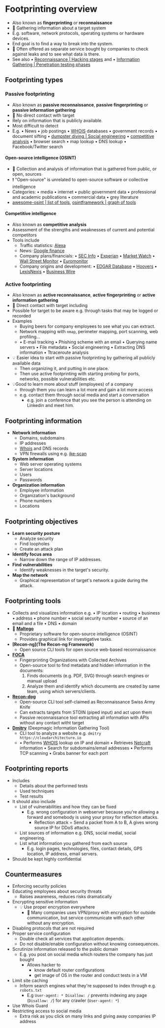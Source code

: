 # Footprinting overview

- Also known as **fingerprinting** or **reconnaissance**
- 📝 Gathering information about a target system
- E.g. software, network protocols, operating systems or hardware devices.
- End goal is to find a way to break into the system.
- 🤗 Often offered as separate service bought by companies to check against leaks and to see what data is there.
- See also • [Reconnaissance | Hacking stages](./../01-introduction/hacking-stages.md#1-reconnaissance) and • [Information Gathering | Penetration testing phases](./../01-introduction/penetration-testing-phases.md#information-gathering)

## Footprinting types

### Passive footprinting

- Also known as **passive reconnaissance**, **passive fingerprinting** or **passive information gathering**
- 📝 No direct contact with target
- Rely on information that is publicly available.
- Most difficult to detect
- E.g. • News • job postings • [WHOIS](./whois-geoiplocation-and-dns-interogation.md#whois) databases • government records • document sifting • [dumpster diving | Social engineering](./../10-social-engineering/social-engineering-types.md#dumpster-diving) • [competitive analysis](#competitive-intelligence) • browser search • map lookup • DNS lookup • Facebook/Twitter search

#### Open-source intelligence (OSINT)

- 📝 Collection and analysis of information that is gathered from public, or open, sources
- ❗ "Open-source" is unrelated to open-source software or collective intelligence
- Categories: • media • internet • public government data • professional and academic publications • commercial data • grey literature
- [awesome-osint | list of tools](https://github.com/jivoi/awesome-osint), [osintframework | graph of tools](https://osintframework.com/)

#### Competitive intelligence

- Also known as **competitive analysis**
- Assessment of the strengths and weaknesses of current and potential competitors
- Tools include
  - Traffic statistics: [Alexa](https://alexa.com)
  - News: [Google finance](https://finance.google.com)
  - Company plans/financials: • [SEC Info](https://www.secinfo.com) • [Experian](https://experian.com) • [Market Watch](https://marketwatch.com) • [Wall Street Monitor](https://twst.com) • [Euromonitor](https://euromonitor.com)
  - Company origins and development: • [EDGAR Database](https://sec.gov/edgar.shtml) • [Hoovers](https://hoovers.com) • [LexisNexis](https://lexisnexis.com) • [Business Wire](https://businesswire.com)

### Active footprinting

- Also known as **active reconnaissance**, **active fingerprinting** or **active information gathering**
- 📝 Direct contact with target including
- Possible for target to be aware e.g. through tasks that may be logged or recorded
- Examples
  - Buying beers for company employees to see what you can extract.
  - Network mapping with `nmap`, perimeter mapping, port scanning, web profiling...
  - • E-mail tracking • Phishing scheme with an email • Querying name servers • File metadata • Social engineering • Extracting DNS information • Ttraceroute analysis
- 💡 Easier idea to start with passive footprinting by gathering all publicly available data
  - Then organizing it, and putting in one place.
  - Then use active footprinting with starting probing for ports, networks, possible vulnerabilities etc.
- 💡Good to learn more about stuff (employees) of a company
  - through them you can learn a lot more and gain a lot more access
  - e.g. contact them through social media and start a conversation
    - e.g. join a conference that you see the person is attending on Linkedin and meet him.

## Footprinting information

- **Network information**
  - Domains, subdomains
  - IP addresses
  - [Whois](./whois-geoiplocation-and-dns-interogation.md#whois) and DNS records
  - VPN firewalls using e.g. [ike-scan](https://github.com/royhills/ike-scan)
- **System information**
  - Web server operating systems
  - Server locations
  - Users
  - Passwords
- **Organization information**
  - Employee information
  - Organization's background
  - Phone numbers
  - Locations

## Footprinting objectives

- **Learn security posture**
  - Analyze security
  - Find loopholes
  - Create an attack plan
- **Identify focus area**
  - Narrow down the range of IP addresses.
- **Find vulnerabilities**
  - Identify weaknesses in the target's security.
- **Map the network**
  - Graphical representation of target's network a guide during the attack.

## Footprinting tools

- Collects and visualizes information e.g. • IP location • routing • business • address • phone number • social security number • source of an email and a file • DNS • domain
- 📝 **[Maltego](https://www.maltego.com/)**
  - Proprietary software for open-source intelligence (OSINT)
  - Provides graphical link for investigative tasks.
- **[Recon-ng](The Recon-ng Framework)**
  - Open source CLI tools for open source web-based reconnaissance
- **[FOCA](https://github.com/ElevenPaths/FOCA)**
  - Fingerprinting Organizations with Collected Archives
  - Open-source tool to find metadata and hidden information in the documents:
    1. Finds documents (e.g. PDF, SVG) through search engines or manual upload
    2. Analyze them and identify which documents are created by same team, using which servers/clients.
- **[Recon-dog](https://github.com/s0md3v/ReconDog)**
  - Open-source CLI tool self-claimed as Reconnaissance Swiss Army Knife
  - Can extracts targets from STDIN (piped input) and act upon them
  - Passive reconnaissance tool extracting all information with APIs without any contact witht target
- **[Dmitry](https://github.com/jaygreig86/dmitry)** (Deepmagic Information Gathering Tool)
  - CLI tool to analyze a website e.g. `dmitry https://cloudarchitecture.io`
  - • Performs [WHOIS](./whois-geoiplocation-and-dns-interogation.md#whois) lookup on IP and domain • Retrieves [Netcraft](./search-engines-and-online-resources.md#netcraft) information • Search for subdomains/email addresses • Performs TCP scanning • Grabs banner for each port

## Footprinting reports

- Includes
  - Details about the performed tests
  - Used techniques
  - Test results
- It should also include
  - List of vulnerabilities and how they can be fixed
    - E.g. wrong configuration in webserver because you're allowing a forward and somebody is using your proxy for reflection attacks.
      - Reflection attack = Send a packet from A to B, A gives wrong source IP for DDoS attacks.
  - List sources of information e.g. DNS, social medial, social engineering.
  - List what information you gathered from each source
    - E.g. login pages, technologies, files, contact details, GPS location, IP address, email servers.
- Should be kept highly confidential

## Countermeasures

- Enforcing security policies
- Educating employees about security threats
  - Raises awareness, reduces risks dramatically
- Encrypting sensitive information
  - 💡 Use proper encryption everywhere
    - 🤗 Many companies uses VPN/proxy with encryption for outside communication, but service communicate with each other without any encryption.
- Disabling protocols that are not required
- Proper service configuration
  - Double check all services that application depends.
  - Do not disable/enable configuration without knowing consequences.
- Scrutinize information released to the public domain
  - E.g. you post on social media which routers the company has just bought
    - Allows hacker to
      - know default router configurations
      - get image of OS in the router and conduct tests in a VM
- Limit site caching
  - Inform search engines what they're supposed to index through e.g. `robots.txt`
    - E.g `User-agent: * Disallow: /` prevents indexing any page (`Disallow: /`) for any crawler (`User-agent: *`)
- Use Whois Guard
- Restricting access to social media
  - Extra risk as you click on many links and giving away companies IP address
